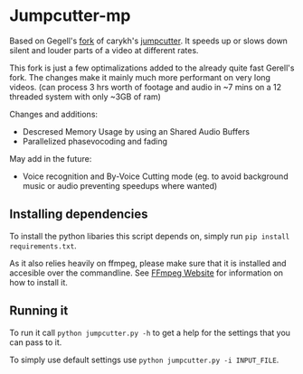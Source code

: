 # Jumpcutter-mp
Based on Gegell's [fork](https://github.com/Gegell/jumpcutter) of carykh's [jumpcutter](https://github.com/carykh/jumpcutter). It speeds up or slows down silent and louder parts of a video at different rates.

This fork is just a few optimalizations added to the already quite fast Gerell's fork. The changes make it mainly much more performant on very long videos. (can process 3 hrs worth of footage and audio in ~7 mins on a 12 threaded system with only ~3GB of ram)

Changes and additions:
- Descresed Memory Usage by using an Shared Audio Buffers
- Parallelized phasevocoding and fading

May add in the future:
- Voice recognition and By-Voice Cutting mode (eg. to avoid background music or audio preventing speedups where wanted)

## Installing dependencies
To install the python libaries this script depends on, simply run `pip install requirements.txt`.

As it also relies heavily on ffmpeg, please make sure that it is installed and accesible over the commandline. 
See [FFmpeg Website](ffmpeg.org) for information on how to install it.

## Running it
To run it call `python jumpcutter.py -h` to get a help for the settings that you can pass to it.

To simply use default settings use `python jumpcutter.py -i INPUT_FILE`.
